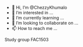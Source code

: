 - 👋 Hi, I’m @ChezzyKhumalo
- 👀 I’m interested in ...
- 🌱 I’m currently learning ...
- 💞️ I’m looking to collaborate on ...
- 📫 How to reach me ...

<!---
ChezzyKhumalo/ChezzyKhumalo is a ✨ special ✨ repository because its `README.md` (this file) appears on your GitHub profile.
You can click the Preview link to take a look at your changes.
--->
Study group FAC1503
